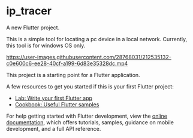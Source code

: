 # ip_tracer

A new Flutter project.

This is a simple tool for locating a pc device in a local network. Currently, this tool is for windows OS only.



https://user-images.githubusercontent.com/28768031/212535132-c0e600c6-ee28-40cf-a199-6d83e35328dc.mp4





This project is a starting point for a Flutter application.

A few resources to get you started if this is your first Flutter project:

- [Lab: Write your first Flutter app](https://docs.flutter.dev/get-started/codelab)
- [Cookbook: Useful Flutter samples](https://docs.flutter.dev/cookbook)

For help getting started with Flutter development, view the
[online documentation](https://docs.flutter.dev/), which offers tutorials,
samples, guidance on mobile development, and a full API reference.
